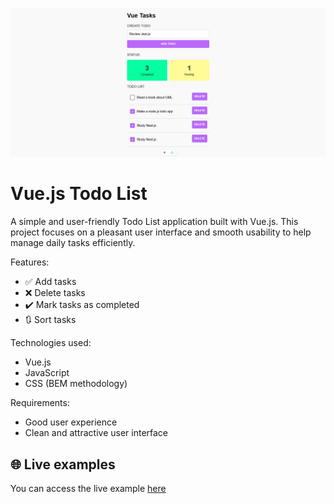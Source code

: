 ![Home Screenshot](./screen/home.jpg)

# Vue.js Todo List

A simple and user-friendly Todo List application built with Vue.js. This project focuses on a pleasant user interface and smooth usability to help manage daily tasks efficiently.

Features:
- ✅ Add tasks  
- ❌ Delete tasks  
- ✔️ Mark tasks as completed  
- 🔃 Sort tasks  

Technologies used:
- Vue.js  
- JavaScript  
- CSS (BEM methodology)  

Requirements:
- Good user experience  
- Clean and attractive user interface  

## 🌐 Live examples
You can access the live example [here](https://jordan-will.github.io/vue-todo-list/)
